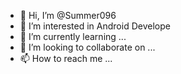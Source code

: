 - 👋 Hi, I’m @Summer096
- 👀 I’m interested in Android Develope
- 🌱 I’m currently learning ...
- 💞️ I’m looking to collaborate on ...
- 📫 How to reach me ...

<!---
Summer096/Summer096 is a ✨ special ✨ repository because its `README.md` (this file) appears on your GitHub profile.
You can click the Preview link to take a look at your changes.
--->
